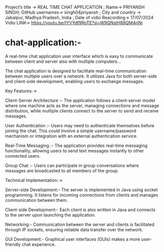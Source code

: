  Project’s title -> REAL TIME CHAT APPLICATION ;
 Name-> PRIYANSH SINGH;
 GitHub usernames-> singh04priyansh ;
 City and country -> Jabalpur, Madhya Pradesh, India ;
 Date of vidio Reacording-> 17/07/2024
 Vidio LINK-> https://youtu.be/IYVYdf9RoTE?si=W9QNstH88QM4riNi


# chat-application:-

A  real-time chat application user interface which is easy to communicate between client and server also with multiple computers...

The chat application is designed to facilitate real-time communication between multiple users over a network. It utilizes Java for both server-side and client-side development, enabling users to exchange messages.


Key Features:->


Client-Server Architecture :-  The application follows a client-server model where one machine acts as the server, managing connections and message distribution, while multiple clients connect to the server to send and receive messages.

User Authentication :-  Users may need to authenticate themselves before joining the chat. This could involve a simple username/password mechanism or integration with an external authentication service.

Real-Time Messaging :-  The application provides real-time messaging functionality, allowing users to send text messages instantly to other connected users.

Group Chat :-  Users can participate in group conversations where messages are broadcasted to all members of the group.




Technical Implementation:->


Server-side Development:-
The server is implemented in Java using socket programming. It listens for incoming connections from clients and manages communication between them.

Client-side Development:-
Each client is also written in Java and connects to the server upon launching the application.


Networking:-
Communication between the server and clients is facilitated through IP sockets, ensuring reliable data transfer over the network.


GUI Development:-
Graphical user interfaces (GUIs) makes a more user-friendly chat experience.



